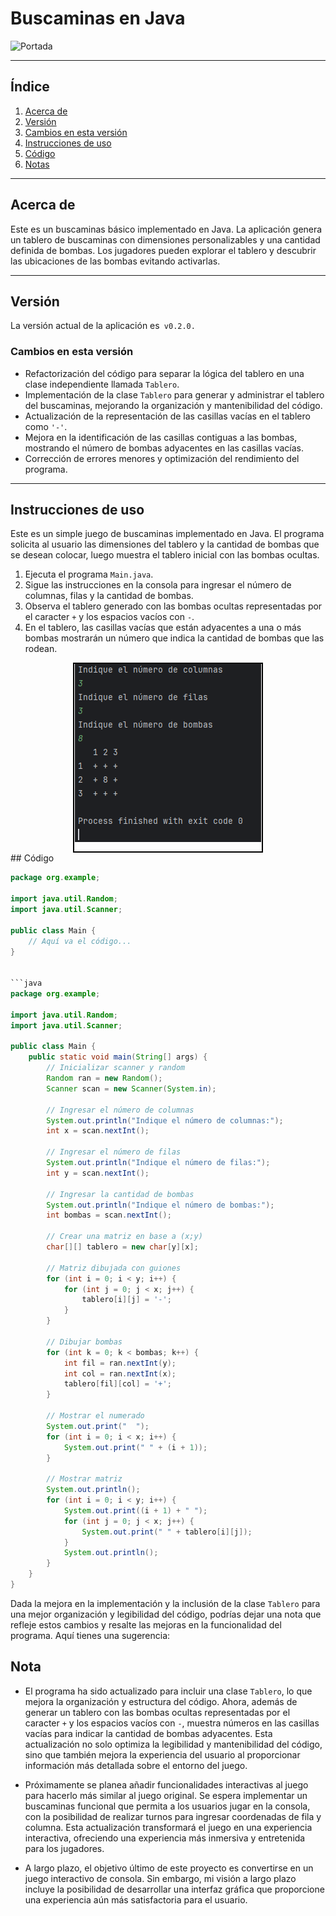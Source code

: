 # Buscaminas en Java

![Portada](https://avatars.githubusercontent.com/u/149858423?v=4)

---
## Índice
1. [Acerca de](#Acerca-de)
2. [Versión](#Versión)
3. [Cambios en esta versión](#Cambios-en-esta-versión)
4. [Instrucciones de uso](#Instrucciones-de-uso)
5. [Código](#Código)
6. [Notas](#Notas)

---
## Acerca de

Este es un buscaminas básico implementado en Java.
La aplicación genera un tablero de buscaminas con dimensiones personalizables y 
una cantidad definida de bombas. Los jugadores pueden explorar el tablero y descubrir 
las ubicaciones de las bombas evitando activarlas. 



---

## Versión

La versión actual de la aplicación es` v0.2.0.`


### Cambios en esta versión

- Refactorización del código para separar la lógica del tablero en una clase independiente llamada `Tablero`.
- Implementación de la clase `Tablero` para generar y administrar el tablero del buscaminas, mejorando la organización y mantenibilidad del código.
- Actualización de la representación de las casillas vacías en el tablero como `'-'`.
- Mejora en la identificación de las casillas contiguas a las bombas, mostrando el número de bombas adyacentes en las casillas vacías.
- Corrección de errores menores y optimización del rendimiento del programa.

---
## Instrucciones de uso

Este es un simple juego de buscaminas implementado en Java. El programa solicita al usuario las 
dimensiones del tablero y la cantidad de bombas que se desean colocar, luego muestra el tablero inicial 
con las bombas ocultas.

1. Ejecuta el programa `Main.java`.
2. Sigue las instrucciones en la consola para ingresar el número de columnas, filas y la cantidad de bombas.
3. Observa el tablero generado con las bombas ocultas representadas por el caracter `+` y los espacios vacíos con `-`.
4. En el tablero, las casillas vacías que están adyacentes a una o más bombas mostrarán un número que indica la cantidad de bombas que las rodean.
<div style="border: 2px solid black; width: 300px; height: 300px; overflow: hidden; margin: 0 auto;">
    <img src="img/Captura de pantalla 2024-04-05 102456.png" style="display: block; margin: 0 auto;">
</div>
## Código

```java
package org.example;

import java.util.Random;
import java.util.Scanner;

public class Main {
    // Aquí va el código...
}


```java
package org.example;

import java.util.Random;
import java.util.Scanner;

public class Main {
    public static void main(String[] args) {
        // Inicializar scanner y random
        Random ran = new Random();
        Scanner scan = new Scanner(System.in);

        // Ingresar el número de columnas
        System.out.println("Indique el número de columnas:");
        int x = scan.nextInt();

        // Ingresar el número de filas
        System.out.println("Indique el número de filas:");
        int y = scan.nextInt();

        // Ingresar la cantidad de bombas
        System.out.println("Indique el número de bombas:");
        int bombas = scan.nextInt();

        // Crear una matriz en base a (x;y)
        char[][] tablero = new char[y][x];

        // Matriz dibujada con guiones
        for (int i = 0; i < y; i++) {
            for (int j = 0; j < x; j++) {
                tablero[i][j] = '-';
            }
        }

        // Dibujar bombas
        for (int k = 0; k < bombas; k++) {
            int fil = ran.nextInt(y);
            int col = ran.nextInt(x);
            tablero[fil][col] = '+';
        }

        // Mostrar el numerado
        System.out.print("  ");
        for (int i = 0; i < x; i++) {
            System.out.print(" " + (i + 1));
        }

        // Mostrar matriz
        System.out.println();
        for (int i = 0; i < y; i++) {
            System.out.print((i + 1) + " ");
            for (int j = 0; j < x; j++) {
                System.out.print(" " + tablero[i][j]);
            }
            System.out.println();
        }
    }
}
```
Dada la mejora en la implementación y la inclusión de la clase `Tablero` para una mejor organización y legibilidad del código, podrías dejar una nota que refleje estos cambios y resalte las mejoras en la funcionalidad del programa. Aquí tienes una sugerencia:
## Nota

- El programa ha sido actualizado para incluir una clase `Tablero`, lo que mejora la organización y estructura del código. Ahora, además de generar un tablero con las bombas ocultas representadas por el caracter `+` y los espacios vacíos con `-`, muestra números en las casillas vacías para indicar la cantidad de bombas adyacentes. Esta actualización no solo optimiza la legibilidad y mantenibilidad del código, sino que también mejora la experiencia del usuario al proporcionar información más detallada sobre el entorno del juego.

- Próximamente se planea añadir funcionalidades interactivas al juego para hacerlo más similar al juego original. Se espera implementar un buscaminas funcional que permita a los usuarios jugar en la consola, con la posibilidad de realizar turnos para ingresar coordenadas de fila y columna. Esta actualización transformará el juego en una experiencia interactiva, ofreciendo una experiencia más inmersiva y entretenida para los jugadores.

- A largo plazo, el objetivo último de este proyecto es convertirse en un juego interactivo de consola. Sin embargo, mi visión a largo plazo incluye la posibilidad de desarrollar una interfaz gráfica que proporcione una experiencia aún más satisfactoria para el usuario.







